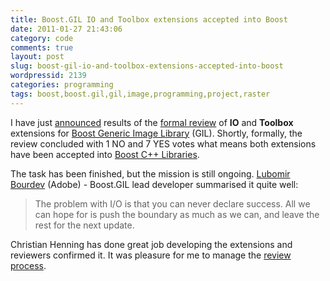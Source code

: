 ```yaml
---
title: Boost.GIL IO and Toolbox extensions accepted into Boost
date: 2011-01-27 21:43:06
category: code
comments: true
layout: post
slug: boost-gil-io-and-toolbox-extensions-accepted-into-boost
wordpressid: 2139
categories: programming
tags: boost,boost.gil,gil,image,programming,project,raster
---
```


I have just [announced](http://lists.boost.org/boost-announce/2011/01/0281.php) results of the [formal review](/?p=2131) of **IO** and **Toolbox** extensions for [Boost Generic Image Library](http://boost.org/doc/libs/release/libs/gil/doc/index.html) (GIL). Shortly, formally, the review concluded with 1 NO and 7 YES votes what means both extensions have been accepted into [Boost C++ Libraries](http://boost.org/libs/).


The task has been finished, but the mission is still ongoing. [Lubomir Bourdev](http://www.adobe.com/technology/people/sanjose/bourdev.html) (Adobe) - Boost.GIL lead developer summarised it quite well:


> The problem with I/O is that you can never declare success.
> All we can hope for is push the boundary as much as we can, and leave the rest for the next update. 


Christian Henning has done great job developing the extensions and reviewers confirmed it. It was pleasure for me to manage the [review process](http://www.boost.org/community/review_schedule.html).
